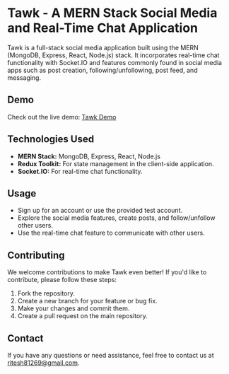 # Tawk - A MERN Stack Social Media and Real-Time Chat Application

Tawk is a full-stack social media application built using the MERN (MongoDB, Express, React, Node.js) stack. It incorporates real-time chat functionality with Socket.IO and features commonly found in social media apps such as post creation, following/unfollowing, post feed, and messaging.

## Demo

Check out the live demo: [Tawk Demo](https://tawk-one.vercel.app/)

## Technologies Used

- **MERN Stack:** MongoDB, Express, React, Node.js
- **Redux Toolkit:** For state management in the client-side application.
- **Socket.IO:** For real-time chat functionality.

## Usage

- Sign up for an account or use the provided test account.
- Explore the social media features, create posts, and follow/unfollow other users.
- Use the real-time chat feature to communicate with other users.

## Contributing

We welcome contributions to make Tawk even better! If you'd like to contribute, please follow these steps:

1. Fork the repository.
2. Create a new branch for your feature or bug fix.
3. Make your changes and commit them.
4. Create a pull request on the main repository.


## Contact

If you have any questions or need assistance, feel free to contact us at [ritesh81269@gmail.com](mailto:ritesh81269@gmail.com).
